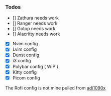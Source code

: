 ### Todos

- [] Zathura needs work
- [] Ranger needs work
- [] Gotop needs work
- [] Alacritty needs work
- [x] Nvim config
- [x] Lvim config
- [x] Dunst config
- [x] i3 config
- [x] Polybar config ( WIP )
- [x] Kitty config
- [x] Picom config

The Rofi config is not mine pulled from [adi1090x](https://github.com/adi1090x/rofi)
